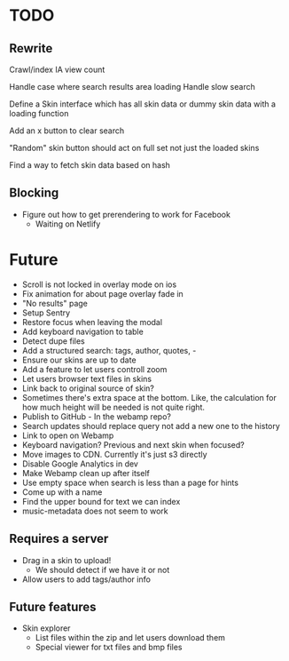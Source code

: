 # TODO

## Rewrite

Crawl/index IA view count

Handle case where search results area loading
Handle slow search

Define a Skin interface which has all skin data or dummy skin data with a loading function

Add an x button to clear search

"Random" skin button should act on full set not just the loaded skins

Find a way to fetch skin data based on hash

## Blocking

- Figure out how to get prerendering to work for Facebook
  - Waiting on Netlify

# Future

- Scroll is not locked in overlay mode on ios
- Fix animation for about page overlay fade in
- "No results" page
- Setup Sentry
- Restore focus when leaving the modal
- Add keyboard navigation to table
- Detect dupe files
- Add a structured search: tags, author, quotes, -
- Ensure our skins are up to date
- Add a feature to let users controll zoom
- Let users browser text files in skins
- Link back to original source of skin?
- Sometimes there's extra space at the bottom. Like, the calculation for how much height will be needed is not quite right.
- Publish to GitHub - In the webamp repo?
- Search updates should replace query not add a new one to the history
- Link to open on Webamp
- Keyboard navigation? Previous and next skin when focused?
- Move images to CDN. Currently it's just s3 directly
- Disable Google Analytics in dev
- Make Webamp clean up after itself
- Use empty space when search is less than a page for hints
- Come up with a name
- Find the upper bound for text we can index
- music-metadata does not seem to work

## Requires a server

- Drag in a skin to upload!
  - We should detect if we have it or not
- Allow users to add tags/author info

## Future features

- Skin explorer
  - List files within the zip and let users download them
  - Special viewer for txt files and bmp files
